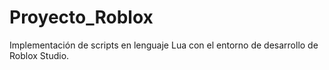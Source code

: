 # Proyecto_Roblox
Implementación de scripts en lenguaje Lua con el entorno de desarrollo de Roblox Studio.
